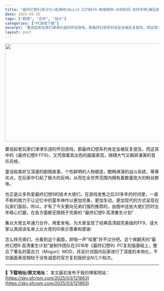 ```yaml
---
title: "最终幻想9|新汉化+高清HD|Build.5378074-辉煌残响-永恒轮回-支持手柄|解压即撸|"
date: 2025-03-25
tags: ["剧情", "合作", "战斗"]
categories: ["PC游戏下载"]
excerpt: "要说起老玩家们津津乐道的怀旧游戏，那最终幻想系列肯定会被反复提及，而这其中的《最终幻想9 FF9》，又凭借着其出色的画面表现，磅礴大气又婉转凄美的音乐风格， 童话般美好又深邃的剧情故事，个性鲜明的人物塑造，酣畅淋漓的战斗系统，等等优点，在玩家中引起了极大的反响，从而在全世界范围内拥有着数量庞大的粉丝&hellip;"
layout: post
---
```


<img class="aligncenter size-full wp-image-121840" src="https://sky.sfcrom.com/wp-content/uploads/2025/03/2025032508560165.webp" alt="" width="570" height="321" />

要说起老玩家们津津乐道的怀旧游戏，那最终幻想系列肯定会被反复提及，而这其中的《最终幻想9 FF9》，又凭借着其出色的画面表现，磅礴大气又婉转凄美的音乐风格，

童话般美好又深邃的剧情故事，个性鲜明的人物塑造，酣畅淋漓的战斗系统，等等优点，在玩家中引起了极大的反响，从而在全世界范围内拥有着数量庞大的粉丝群体。

也正是众多热爱最终幻想9的技术大佬们，在游戏发售之后20多年的时间里，一直不断的致力于让记忆中的童年神作以更加完美，更加生动，更加现代的方式呈现在玩家们面前。所以，才有了今天要向兄弟们强烈推荐的，由图中这些大佬们历时五年精心打磨，在各方面都无限趋于完美的 “最终幻想9 高清重生计划”

集众大佬五年通力合作，用爱发电，为大家呈现了经典高清超完美版的FF9，请大家认真阅读名单上众大佬的ID表示尊重和感谢:

怎么样兄弟们，光看到这个画面，娇喘一声“哇塞”并不过分吧。这个爽翻天的“最终幻想9 高清重生计划”是制作团队在2016年《最终幻想9》PC复刻版基础上，整合了著名的莫古力（Moguri）MOD，并且针对国内玩家进行了深度的本地化，不仅画面表现相较于没有诚意的官方复刻版好出N几个档次。

---
📖 **下载地址/原文地址：** 本文最初发布于我的博客网站：[https://sky.sfcrom.com/2025/03/121863](https://sky.sfcrom.com/2025/03/121863)
